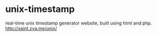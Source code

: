 # unix-timestamp
real-time unix timestamp generator website, built using html and php.
http://saint.zya.me/unix/
